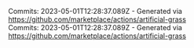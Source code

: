 Commits: 2023-05-01T12:28:37.089Z - Generated via https://github.com/marketplace/actions/artificial-grass
<br>
Commits: 2023-05-01T12:28:37.089Z - Generated via https://github.com/marketplace/actions/artificial-grass
<br>
